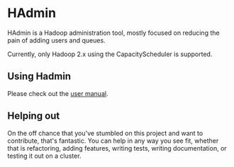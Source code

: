 # HAdmin
HAdmin is a Hadoop administration tool, mostly focused on reducing the
pain of adding users and queues.

Currently, only Hadoop 2.x using the CapacityScheduler is supported.

## Using Hadmin
Please check out the [user manual](doc/user.rst).

## Helping out
On the off chance that you've stumbled on this project and want to contribute,
that's fantastic. You can help in any way you see fit, whether that is
refactoring, adding features, writing tests, writing documentation, or testing
it out on a cluster.
